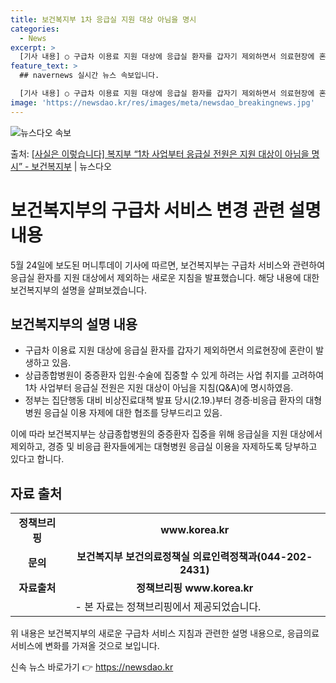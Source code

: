 ```yaml
---
title: 보건복지부 1차 응급실 지원 대상 아님을 명시
categories:
  - News
excerpt: >
  [기사 내용] ○ 구급차 이용료 지원 대상에 응급실 환자를 갑자기 제외하면서 의료현장에 혼란이 발생 [복지부…
feature_text: >
  ## navernews 실시간 뉴스 속보입니다.

  [기사 내용] ○ 구급차 이용료 지원 대상에 응급실 환자를 갑자기 제외하면서 의료현장에 혼란이 발생 [복지부…
image: 'https://newsdao.kr/res/images/meta/newsdao_breakingnews.jpg'
---
```


![뉴스다오 속보](https://newsdao.kr/res/images/meta/newsdao_breakingnews.jpg)

<p>출처: <a href="https://newsdao.kr/3911" rel="dofollow">[사실은 이렇습니다] 복지부 “1차 사업부터 응급실 전원은 지원 대상이 아님을 명시” - 보건복지부</a> | 뉴스다오</p>

<h1>보건복지부의 구급차 서비스 변경 관련 설명 내용</h1>

<p data-ke-size="size16">5월 24일에 보도된 머니투데이 기사에 따르면, 보건복지부는 구급차 서비스와 관련하여 응급실 환자를 지원 대상에서 제외하는 새로운 지침을 발표했습니다. 해당 내용에 대한 보건복지부의 설명을 살펴보겠습니다.</p>

<h2 data-ke-size="size26">보건복지부의 설명 내용</h2>

<ul>
  <li>구급차 이용료 지원 대상에 응급실 환자를 갑자기 제외하면서 의료현장에 혼란이 발생하고 있음.</li>
  <li>상급종합병원이 중증환자 입원·수술에 집중할 수 있게 하려는 사업 취지를 고려하여 1차 사업부터 응급실 전원은 지원 대상이 아님을 지침(Q&A)에 명시하였음.</li>
  <li>정부는 집단행동 대비 비상진료대책 발표 당시(2.19.)부터 경증·비응급 환자의 대형병원 응급실 이용 자제에 대한 협조를 당부드리고 있음.</li>
</ul>

<p data-ke-size="size16">이에 따라 보건복지부는 상급종합병원의 중증환자 집중을 위해 응급실을 지원 대상에서 제외하고, 경증 및 비응급 환자들에게는 대형병원 응급실 이용을 자제하도록 당부하고 있다고 합니다.</p>

<h2 data-ke-size="size26">자료 출처</h2>

<table>
  <tr>
    <td style="text-align: center; height: 17px;"><b>정책브리핑</b></td>
    <td style="text-align: center; height: 17px;"><b>www.korea.kr</b></td>
  </tr>
  <tr>
    <td style="text-align: center; height: 17px;"><b>문의</b></td>
    <td style="text-align: center; height: 17px;"><b>보건복지부 보건의료정책실 의료인력정책과(044-202-2431)</b></td>
  </tr>
  <tr>
    <td style="text-align: center; height: 17px;"><b>자료출처</b></td>
    <td style="text-align: center; height: 17px;"><b>정책브리핑 www.korea.kr</b></td>
  </tr>
  <tr>
    <td style="text-align: center;" colspan="2">- 본 자료는 정책브리핑에서 제공되었습니다.</td>
  </tr>
</table>

<p data-ke-size="size16">위 내용은 보건복지부의 새로운 구급차 서비스 지침과 관련한 설명 내용으로, 응급의료 서비스에 변화를 가져올 것으로 보입니다.</p>
 

신속 뉴스 바로가기 👉 <a href="https://newsdao.kr" rel="dofollow">https://newsdao.kr</a>


